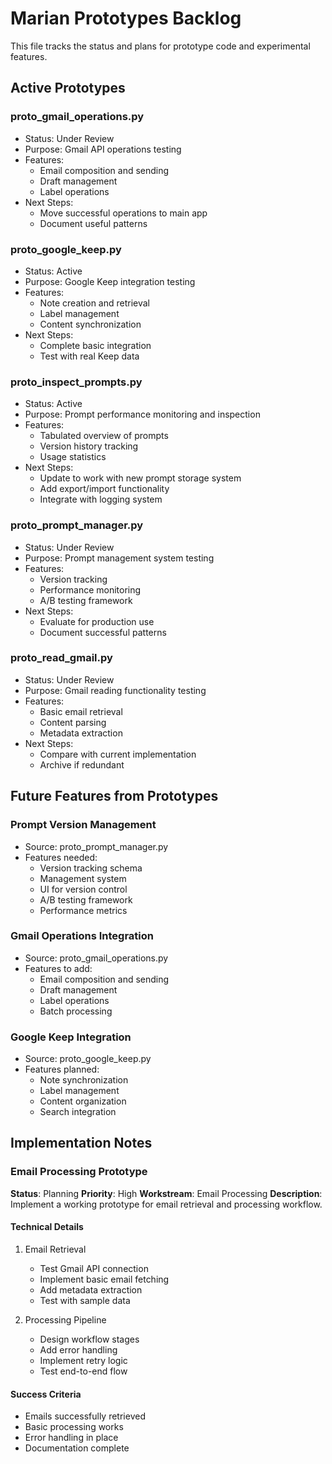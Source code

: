 # Marian Prototypes Backlog

This file tracks the status and plans for prototype code and experimental features.

## Active Prototypes

### proto_gmail_operations.py
- Status: Under Review
- Purpose: Gmail API operations testing
- Features:
  - Email composition and sending
  - Draft management
  - Label operations
- Next Steps:
  - Move successful operations to main app
  - Document useful patterns

### proto_google_keep.py
- Status: Active
- Purpose: Google Keep integration testing
- Features:
  - Note creation and retrieval
  - Label management
  - Content synchronization
- Next Steps:
  - Complete basic integration
  - Test with real Keep data

### proto_inspect_prompts.py
- Status: Active
- Purpose: Prompt performance monitoring and inspection
- Features:
  - Tabulated overview of prompts
  - Version history tracking
  - Usage statistics
- Next Steps:
  - Update to work with new prompt storage system
  - Add export/import functionality
  - Integrate with logging system

### proto_prompt_manager.py
- Status: Under Review
- Purpose: Prompt management system testing
- Features:
  - Version tracking
  - Performance monitoring
  - A/B testing framework
- Next Steps:
  - Evaluate for production use
  - Document successful patterns

### proto_read_gmail.py
- Status: Under Review
- Purpose: Gmail reading functionality testing
- Features:
  - Basic email retrieval
  - Content parsing
  - Metadata extraction
- Next Steps:
  - Compare with current implementation
  - Archive if redundant

## Future Features from Prototypes

### Prompt Version Management
- Source: proto_prompt_manager.py
- Features needed:
  - Version tracking schema
  - Management system
  - UI for version control
  - A/B testing framework
  - Performance metrics

### Gmail Operations Integration
- Source: proto_gmail_operations.py
- Features to add:
  - Email composition and sending
  - Draft management
  - Label operations
  - Batch processing

### Google Keep Integration
- Source: proto_google_keep.py
- Features planned:
  - Note synchronization
  - Label management
  - Content organization
  - Search integration

## Implementation Notes

### Email Processing Prototype
**Status**: Planning
**Priority**: High
**Workstream**: Email Processing
**Description**: Implement a working prototype for email retrieval and processing workflow.

#### Technical Details
1. Email Retrieval
   - Test Gmail API connection
   - Implement basic email fetching
   - Add metadata extraction
   - Test with sample data

2. Processing Pipeline
   - Design workflow stages
   - Add error handling
   - Implement retry logic
   - Test end-to-end flow

#### Success Criteria
- Emails successfully retrieved
- Basic processing works
- Error handling in place
- Documentation complete
